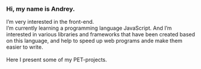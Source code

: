 ### Hi, my name is Andrey.
I’m very interested in the front-end.\
I’m currently learning a programming language JavaScript. And I’m  interested in various libraries and frameworks that have been created based on this language, and help to speed up web programs ande make them easier to write.\
\
Here I present some of my PET-projects.

<!---
OlAndrey/OlAndrey is a ✨ special ✨ repository because its `README.md` (this file) appears on your GitHub profile.
You can click the Preview link to take a look at your changes.
--->
